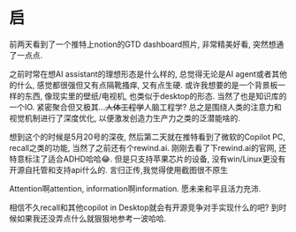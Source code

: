 # 启

前两天看到了一个推特上notion的GTD dashboard照片, 非常精美好看, 突然想通了一点点.

之前时常在想AI assistant的理想形态是什么样的, 总觉得无论是AI agent或者其他的什么, 感觉都很强但又有点隔靴搔痒, 又有点生硬.
或许我想要的是一个背景板一样的东西, 像现实里的壁纸/电视机, 也类似于desktop的形态. 当然了也是知识库的一个IO.
紧密聚合但又极其...~~人体工程学~~人脑工程学? 总之是围绕人类的注意力和视觉机制进行了深度优化, 以便激发创造力生产力之类的泛潜能啥的.

想到这个的时候是5月20号的深夜, 然后第二天就在推特看到了微软的Copilot PC, recall之类的功能, 当然了之前还有个rewind.ai.
刚刚去看了下rewind.ai的官网, 还特意标注了适合ADHD哈哈😂. 但是只支持苹果芯片的设备, 没有win/Linux更没有开源自托管和支持api什么的.
言归正传,我觉得使用截图很不原生

Attention啊attention, information啊information. 愿未来和平且活力充沛.

相信不久recall和其他copilot in Desktop就会有开源竞争对手实现什么的吧? 到时候如果我还没弄点什么就狠狠地参考一波哈哈.
